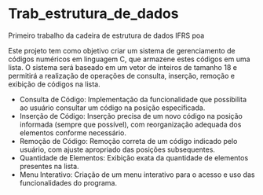 # Trab_estrutura_de_dados
Primeiro trabalho da cadeira de estrutura de dados IFRS poa

Este projeto tem como objetivo criar um sistema de gerenciamento de códigos numéricos em linguagem C, que armazene estes códigos em uma lista. O sistema será baseado em um vetor de inteiros de tamanho 18 e permitirá a realização de operações de consulta, inserção, remoção e exibição de códigos na lista.

   - Consulta de Código: Implementação da funcionalidade que possibilita ao usuário consultar um código na posição especificada. 
   - Inserção de Código: Inserção precisa de um novo código na posição informada (sempre que possível), com reorganização adequada dos elementos conforme necessário. 
   - Remoção de Código: Remoção correta de um código indicado pelo usuário, com ajuste apropriado das posições subsequentes.
   - Quantidade de Elementos: Exibição exata da quantidade de elementos presentes na lista.
   - Menu Interativo: Criação de um menu interativo para o acesso e uso das funcionalidades do programa.
